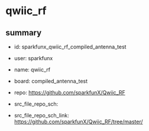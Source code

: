 # qwiic_rf
 
## summary 
* id: sparkfunx_qwiic_rf_compiled_antenna_test
* user: sparkfunx
* name: qwiic_rf
* board: compiled_antenna_test
* repo: https://github.com/sparkfunX/Qwiic_RF



* src_file_repo_sch: 
* src_file_repo_sch_link: https://github.com/sparkfunX/Qwiic_RF/tree/master/






